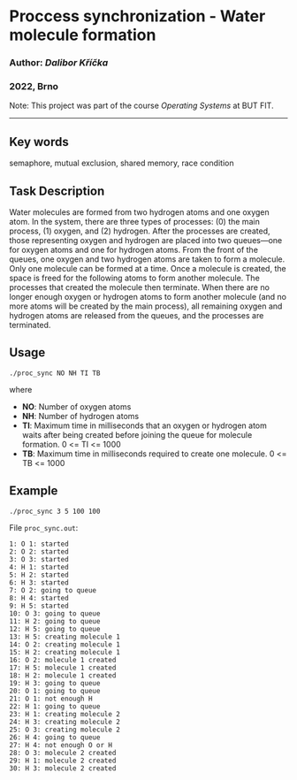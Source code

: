 # **Proccess synchronization - Water molecule formation**
### Author: _Dalibor Kříčka_
### 2022, Brno

Note: This project was part of the course _Operating Systems_ at BUT FIT.

---

## **Key words**
semaphore, mutual exclusion, shared memory, race condition

## **Task Description**
Water molecules are formed from two hydrogen atoms and one oxygen atom. In the system, there are three types of processes: (0) the main process, (1) oxygen, and (2) hydrogen. After the processes are created, those representing oxygen and hydrogen are placed into two queues—one for oxygen atoms and one for hydrogen atoms. From the front of the queues, one oxygen and two hydrogen atoms are taken to form a molecule. Only one molecule can be formed at a time. Once a molecule is created, the space is freed for the following atoms to form another molecule. The processes that created the molecule then terminate. When there are no longer enough oxygen or hydrogen atoms to form another molecule (and no more atoms will be created by the main process), all remaining oxygen and hydrogen atoms are released from the queues, and the processes are terminated.


## **Usage**
```
./proc_sync NO NH TI TB
```
where
- **NO**: Number of oxygen atoms
- **NH**: Number of hydrogen atoms
- **TI**: Maximum time in milliseconds that an oxygen or hydrogen atom waits after being created before joining the queue for molecule formation. 0 <= TI <= 1000
- **TB**: Maximum time in milliseconds required to create one molecule. 0 <= TB <= 1000

## **Example**

```
./proc_sync 3 5 100 100
```

File `proc_sync.out`:
```
1: O 1: started
2: O 2: started
3: O 3: started
4: H 1: started
5: H 2: started
6: H 3: started
7: O 2: going to queue
8: H 4: started
9: H 5: started
10: O 3: going to queue
11: H 2: going to queue
12: H 5: going to queue
13: H 5: creating molecule 1
14: O 2: creating molecule 1
15: H 2: creating molecule 1
16: O 2: molecule 1 created
17: H 5: molecule 1 created
18: H 2: molecule 1 created
19: H 3: going to queue
20: O 1: going to queue
21: O 1: not enough H
22: H 1: going to queue
23: H 1: creating molecule 2
24: H 3: creating molecule 2
25: O 3: creating molecule 2
26: H 4: going to queue
27: H 4: not enough O or H
28: O 3: molecule 2 created
29: H 1: molecule 2 created
30: H 3: molecule 2 created
```